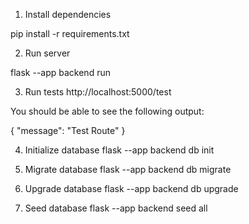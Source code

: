 1. Install dependencies

pip install -r requirements.txt

2. Run server

flask --app backend run

3. Run tests
http://localhost:5000/test

You should be able to see the following output:

{
  "message": "Test Route"
}

4. Initialize database
flask --app backend db init

5. Migrate database
flask --app backend db migrate

6. Upgrade database
flask --app backend db upgrade

7. Seed database
flask --app backend seed all
